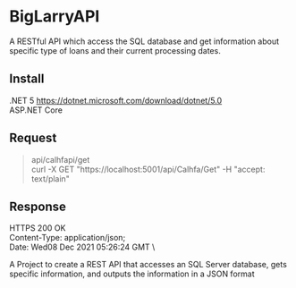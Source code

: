 # BigLarryAPI
A RESTful API which access the SQL database and get information about specific type of loans and their current processing dates.

## Install
.NET 5 https://dotnet.microsoft.com/download/dotnet/5.0 \
ASP.NET Core

## Request
>api/calhfapi/get\
curl -X GET "https://localhost:5001/api/Calhfa/Get" -H  "accept: text/plain"

## Response
 HTTPS 200 OK\
 Content-Type: application/json;\
 Date: Wed08 Dec 2021 05:26:24 GMT \
 







A Project to create a REST API that accesses an SQL Server database, gets specific information, and outputs the information in a JSON format

